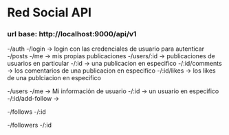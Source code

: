 # Red Social API

### url base: http://localhost:9000/api/v1

-/auth
    -/login -> login con las credenciales de usuario para autenticar
-/posts
    -/me -> mis propias publicaciones
    -/users/:id -> publicaciones de usuarios en particular
    -/:id -> una publicacion en especifico
    -/:id/comments -> los comentarios de una publicacion en especifico
    -/:id/likes -> los likes de una publciacion en especifico

-/users
    -/me -> Mi información de usuario
    -/:id -> un usuario en especifico
    -/:id/add-follow -> 

-/follows
    -/:id

-/followers
    -/:id